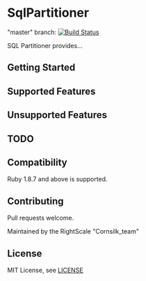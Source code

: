 # SqlPartitioner
"master" branch: [![Build Status](https://magnum.travis-ci.com/rightscale/sql_partitioner.svg?token=wpB1qKdxrdYwWz7BbTMx&branch=master)](https://magnum.travis-ci.com/rightscale/sql_partitioner)

SQL Partitioner provides...

## Getting Started

## Supported Features

## Unsupported Features

## TODO

## Compatibility
Ruby 1.8.7 and above is supported.

## Contributing
Pull requests welcome.

Maintained by the RightScale "Cornsilk_team"

## License
MIT License, see [LICENSE](LICENSE)
